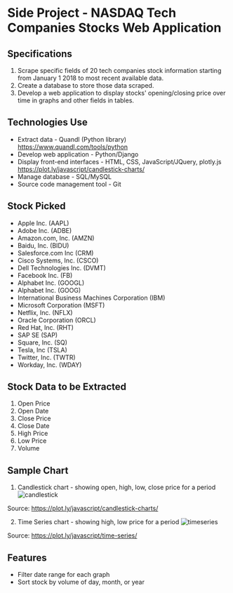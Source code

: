Side Project - NASDAQ Tech Companies Stocks Web Application
===========================================================

## Specifications

1. Scrape specific fields of 20 tech companies stock information starting from January 1 2018 to most recent available data.
2. Create a database to store those data scraped.
3. Develop a web application to display stocks' opening/closing price over time in graphs and
other fields in tables.

## Technologies Use

- Extract data - Quandl (Python library) https://www.quandl.com/tools/python
- Develop web application - Python/Django
- Display front-end interfaces - HTML, CSS, JavaScript/JQuery, plotly.js https://plot.ly/javascript/candlestick-charts/
- Manage database - SQL/MySQL
- Source code management tool - Git

## Stock Picked

- Apple Inc. (AAPL)
- Adobe Inc. (ADBE)
- Amazon.com, Inc. (AMZN)
- Baidu, Inc. (BIDU)
- Salesforce.com Inc (CRM)
- Cisco Systems, Inc. (CSCO)
- Dell Technologies Inc. (DVMT)
- Facebook Inc. (FB)
- Alphabet Inc. (GOOGL)
- Alphabet Inc. (GOOG)
- International Business Machines Corporation (IBM)
- Microsoft Corporation (MSFT)
- Netflix, Inc. (NFLX)
- Oracle Corporation (ORCL)
- Red Hat, Inc. (RHT)
- SAP SE (SAP)
- Square, Inc. (SQ)
- Tesla, Inc (TSLA)
- Twitter, Inc. (TWTR)
- Workday, Inc. (WDAY)

## Stock Data to be Extracted

1. Open Price
2. Open Date
3. Close Price
4. Close Date
5. High Price
6. Low Price
7. Volume

## Sample Chart

1. Candlestick chart - showing open, high, low, close price for a period
![candlestick](https://plot.ly/~RPlotBot/4305/basic-candlestick-chart.png)

Source: https://plot.ly/javascript/candlestick-charts/

2. Time Series chart - showing high, low price for a period
![timeseries](https://plot.ly/~priyatharsan/18/time-series-with-rangeslider.png)

Source: https://plot.ly/javascript/time-series/

## Features

- Filter date range for each graph
- Sort stock by volume of day, month, or year
